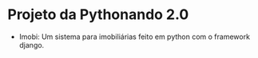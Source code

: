 
# Projeto da Pythonando 2.0

  - Imobi: Um sistema para imobiliárias feito em python com o framework django.

